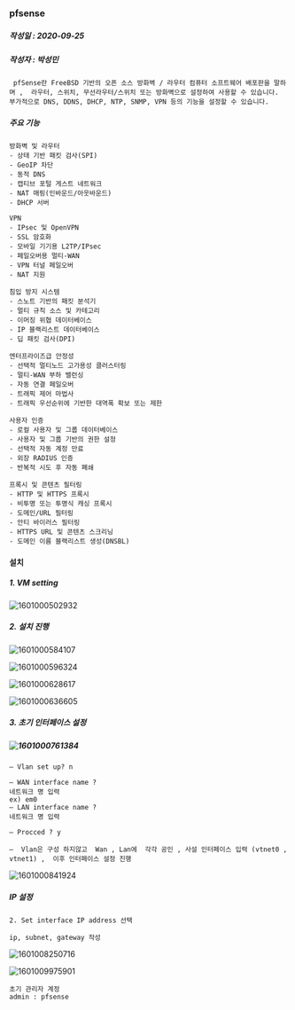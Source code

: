 ### pfsense

##### 작성일 : 2020-09-25

##### 작성자 : 박성민



```
 pfSense란 FreeBSD 기반의 오픈 소스 방화벽 / 라우터 컴퓨터 소프트웨어 배포판을 말하며 ,  라우터, 스위치, 무선라우터/스위치 또는 방화벽으로 설정하여 사용할 수 있습니다.   부가적으로 DNS, DDNS, DHCP, NTP, SNMP, VPN 등의 기능을 설정할 수 있습니다.
```



##### 주요 기능

```
방화벽 및 라우터
- 상태 기반 패킷 검사(SPI)
- GeoIP 차단
- 동적 DNS
- 캡티브 포털 게스트 네트워크
- NAT 매핑(인바운드/아웃바운드)
- DHCP 서버

VPN
- IPsec 및 OpenVPN
- SSL 암호화
- 모바일 기기용 L2TP/IPsec
- 페일오버용 멀티-WAN
- VPN 터널 페일오버
- NAT 지원

침입 방지 시스템
- 스노트 기반의 패킷 분석기
- 멀티 규칙 소스 및 카테고리
- 이머징 위협 데이터베이스
- IP 블랙리스트 데이터베이스
- 딥 패킷 검사(DPI)

엔터프라이즈급 안정성
- 선택적 멀티노드 고가용성 클러스터링
- 멀티-WAN 부하 밸런싱
- 자동 연결 페일오버
- 트래픽 제어 마법사
- 트래픽 우선순위에 기반한 대역폭 확보 또는 제한

사용자 인증
- 로컬 사용자 및 그룹 데이터베이스
- 사용자 및 그룹 기반의 권한 설정
- 선택적 자동 계정 만료
- 외장 RADIUS 인증
- 반복적 시도 후 자동 폐쇄

프록시 및 콘텐츠 필터링
- HTTP 및 HTTPS 프록시
- 비투명 또는 투명식 캐싱 프록시
- 도메인/URL 필터링
- 안티 바이러스 필터링
- HTTPS URL 및 콘텐츠 스크리닝
- 도메인 이름 블랙리스트 생성(DNSBL)
```



#### 설치 

##### 1. VM setting

![1601000502932](C:\Users\minsoo\AppData\Roaming\Typora\typora-user-images\1601000502932.png)



##### 2. 설치 진행

![1601000584107](C:\Users\minsoo\AppData\Roaming\Typora\typora-user-images\1601000584107.png)

![1601000596324](C:\Users\minsoo\AppData\Roaming\Typora\typora-user-images\1601000596324.png)

![1601000628617](C:\Users\minsoo\AppData\Roaming\Typora\typora-user-images\1601000628617.png)

![1601000636605](C:\Users\minsoo\AppData\Roaming\Typora\typora-user-images\1601000636605.png)



##### 3. 초기 인터페이스 설정

##### ![1601000761384](C:\Users\minsoo\AppData\Roaming\Typora\typora-user-images\1601000761384.png)

```
– Vlan set up? n 

– WAN interface name ? 
네트워크 명 입력
ex) em0
– LAN interface name ?  
네트워크 명 입력

– Procced ? y

–  Vlan은 구성 하지않고  Wan , Lan에  각각 공인 , 사설 인터페이스 입력 (vtnet0 , vtnet1) ,  이후 인터페이스 설정 진행 
```



![1601000841924](C:\Users\minsoo\AppData\Roaming\Typora\typora-user-images\1601000841924.png)



##### IP 설정

```
2. Set interface IP address 선택

ip, subnet, gateway 작성
```

![1601008250716](C:\Users\minsoo\AppData\Roaming\Typora\typora-user-images\1601008250716.png)



![1601009975901](C:\Users\minsoo\AppData\Roaming\Typora\typora-user-images\1601009975901.png)

```
초기 관리자 계정
admin : pfsense
```


